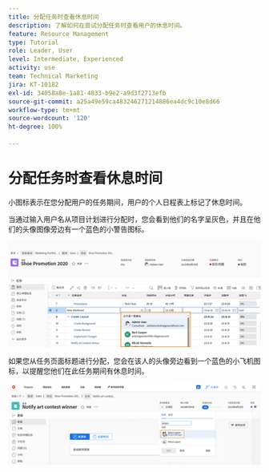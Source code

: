 ```yaml
---
title: 分配任务时查看休息时间
description: 了解如何在尝试分配任务时查看用户的休息时间。
feature: Resource Management
type: Tutorial
role: Leader, User
level: Intermediate, Experienced
activity: use
team: Technical Marketing
jira: KT-10182
exl-id: 34058a8e-1a81-4833-b9e2-a9d3f2713efb
source-git-commit: a25a49e59ca483246271214886ea4dc9c10e8d66
workflow-type: tm+mt
source-wordcount: '120'
ht-degree: 100%

---
```


# 分配任务时查看休息时间

小图标表示在您分配用户的任务期间，用户的个人日程表上标记了休息时间。

当通过输入用户名从项目计划进行分配时，您会看到他们的名字呈灰色，并且在他们的头像图像旁边有一个蓝色的小警告图标。

![因 PTO 以灰色显示的用户](assets/toat_01.png)

如果您从任务页面标题进行分配，您会在该人的头像旁边看到一个蓝色的小飞机图标，以提醒您他们在此任务期间有休息时间。

![用户任务分配](assets/toat_02.png)
